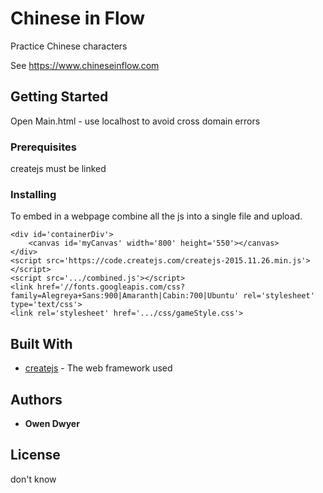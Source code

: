 # Chinese in Flow

Practice Chinese characters

See https://www.chineseinflow.com

## Getting Started

Open Main.html - use localhost to avoid cross domain errors

### Prerequisites

createjs must be linked

### Installing

To embed in a webpage combine all the js into a single file and upload.


	<div id='containerDiv'>
		<canvas id='myCanvas' width='800' height='550'></canvas>
	</div>
	<script src='https://code.createjs.com/createjs-2015.11.26.min.js'></script>
	<script src='.../combined.js'></script>
	<link href='//fonts.googleapis.com/css?family=Alegreya+Sans:900|Amaranth|Cabin:700|Ubuntu' rel='stylesheet' type='text/css'>
	<link rel='stylesheet' href='.../css/gameStyle.css'>


## Built With

* [createjs](https://createjs-2015.11.26.min.js/) - The web framework used

## Authors

* **Owen Dwyer** 

## License

don't know



